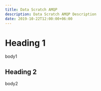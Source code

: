 ```yaml
---
title: Data Scratch AMQP
description: Data Scratch AMQP Description
date: 2019-10-22T12:00:00+06:00
---
```


# Heading 1

body1

## Heading 2

body2
